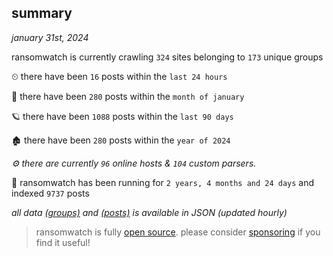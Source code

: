 
## summary
_january 31st, 2024_

ransomwatch is currently crawling `324` sites belonging to `173` unique groups

⏲ there have been `16` posts within the `last 24 hours`

🦈 there have been `280` posts within the `month of january`

🪐 there have been `1088` posts within the `last 90 days`

🏚 there have been `280` posts within the `year of 2024`

_⚙️ there are currently `96` online hosts & `104` custom parsers._

🦕 ransomwatch has been running for `2 years, 4 months and 24 days` and indexed `9737` posts

_all data  [(groups)](http://ransomwhat.telemetry.ltd/groups) and [(posts)](http://ransomwhat.telemetry.ltd/posts) is available in JSON (updated hourly)_

> ransomwatch is fully [open source](https://github.com/joshhighet/ransomwatch#ransomwatch--). please consider [sponsoring](https://github.com/sponsors/joshhighet) if you find it useful!
